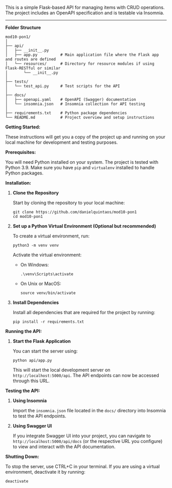 
This is a simple Flask-based API for managing items with CRUD operations. The project includes an OpenAPI specification and is testable via Insomnia.

---

**Folder Structure**
```
mod10-pon1/
│
├── api/
│   ├── __init__.py
│   ├── app.py          # Main application file where the Flask app and routes are defined
│   └── resources/      # Directory for resource modules if using Flask-RESTful or similar
│       └── __init__.py
│
├── tests/
│   └── test_api.py     # Test scripts for the API
│
├── docs/
│   ├── openapi.yaml    # OpenAPI (Swagger) documentation
│   └── insomnia.json   # Insomnia collection for API testing
│
├── requirements.txt    # Python package dependencies
└── README.md           # Project overview and setup instructions
```
**Getting Started:**

These instructions will get you a copy of the project up and running on your local machine for development and testing purposes.

**Prerequisites:**

You will need Python installed on your system. The project is tested with Python 3.9. Make sure you have `pip` and `virtualenv` installed to handle Python packages.

**Installation:**

1. **Clone the Repository**

   Start by cloning the repository to your local machine:
   ```
   git clone https://github.com/danielquintaos/mod10-pon1
   cd mod10-pon1
   ```

2. **Set up a Python Virtual Environment (Optional but recommended)**

   To create a virtual environment, run:
   ```
   python3 -m venv venv
   ```
   Activate the virtual environment:
   - On Windows:
     ```
     .\venv\Scripts\activate
     ```
   - On Unix or MacOS:
     ```
     source venv/bin/activate
     ```

3. **Install Dependencies**

   Install all dependencies that are required for the project by running:
   ```
   pip install -r requirements.txt
   ```

**Running the API:**

1. **Start the Flask Application**

   You can start the server using:
   ```
   python api/app.py
   ```
   This will start the local development server on `http://localhost:5000/api`. The API endpoints can now be accessed through this URL.

**Testing the API:**

1. **Using Insomnia**

   Import the `insomnia.json` file located in the `docs/` directory into Insomnia to test the API endpoints.

2. **Using Swagger UI**

   If you integrate Swagger UI into your project, you can navigate to `http://localhost:5000/api/docs` (or the respective URL you configure) to view and interact with the API documentation.

**Shutting Down:**

To stop the server, use CTRL+C in your terminal. If you are using a virtual environment, deactivate it by running:
```
deactivate
```
